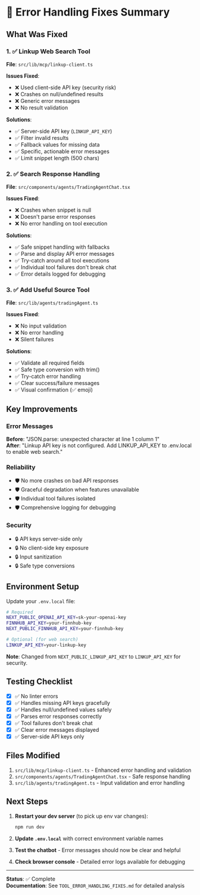 # 🔧 Error Handling Fixes Summary

## What Was Fixed

### 1. ✅ Linkup Web Search Tool
**File**: `src/lib/mcp/linkup-client.ts`

**Issues Fixed**:
- ❌ Used client-side API key (security risk)
- ❌ Crashes on null/undefined results
- ❌ Generic error messages
- ❌ No result validation

**Solutions**:
- ✅ Server-side API key (`LINKUP_API_KEY`)
- ✅ Filter invalid results
- ✅ Fallback values for missing data
- ✅ Specific, actionable error messages
- ✅ Limit snippet length (500 chars)

### 2. ✅ Search Response Handling
**File**: `src/components/agents/TradingAgentChat.tsx`

**Issues Fixed**:
- ❌ Crashes when snippet is null
- ❌ Doesn't parse error responses
- ❌ No error handling on tool execution

**Solutions**:
- ✅ Safe snippet handling with fallbacks
- ✅ Parse and display API error messages
- ✅ Try-catch around all tool executions
- ✅ Individual tool failures don't break chat
- ✅ Error details logged for debugging

### 3. ✅ Add Useful Source Tool
**File**: `src/lib/agents/tradingAgent.ts`

**Issues Fixed**:
- ❌ No input validation
- ❌ No error handling
- ❌ Silent failures

**Solutions**:
- ✅ Validate all required fields
- ✅ Safe type conversion with trim()
- ✅ Try-catch error handling
- ✅ Clear success/failure messages
- ✅ Visual confirmation (✅ emoji)

## Key Improvements

### Error Messages
**Before**: "JSON.parse: unexpected character at line 1 column 1"  
**After**: "Linkup API key is not configured. Add LINKUP_API_KEY to .env.local to enable web search."

### Reliability
- 🛡️ No more crashes on bad API responses
- 🛡️ Graceful degradation when features unavailable
- 🛡️ Individual tool failures isolated
- 🛡️ Comprehensive logging for debugging

### Security
- 🔒 API keys server-side only
- 🔒 No client-side key exposure
- 🔒 Input sanitization
- 🔒 Safe type conversions

## Environment Setup

Update your `.env.local` file:

```bash
# Required
NEXT_PUBLIC_OPENAI_API_KEY=sk-your-openai-key
FINNHUB_API_KEY=your-finnhub-key
NEXT_PUBLIC_FINNHUB_API_KEY=your-finnhub-key

# Optional (for web search)
LINKUP_API_KEY=your-linkup-key
```

**Note**: Changed from `NEXT_PUBLIC_LINKUP_API_KEY` to `LINKUP_API_KEY` for security.

## Testing Checklist

- [x] ✅ No linter errors
- [x] ✅ Handles missing API keys gracefully
- [x] ✅ Handles null/undefined values safely
- [x] ✅ Parses error responses correctly
- [x] ✅ Tool failures don't break chat
- [x] ✅ Clear error messages displayed
- [x] ✅ Server-side API keys only

## Files Modified

1. `src/lib/mcp/linkup-client.ts` - Enhanced error handling and validation
2. `src/components/agents/TradingAgentChat.tsx` - Safe response handling
3. `src/lib/agents/tradingAgent.ts` - Input validation and error handling

## Next Steps

1. **Restart your dev server** (to pick up env var changes):
   ```bash
   npm run dev
   ```

2. **Update `.env.local`** with correct environment variable names

3. **Test the chatbot** - Error messages should now be clear and helpful

4. **Check browser console** - Detailed error logs available for debugging

---

**Status**: ✅ Complete  
**Documentation**: See `TOOL_ERROR_HANDLING_FIXES.md` for detailed analysis

